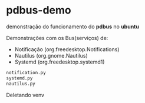 # pdbus-demo
demonstração do funcionamento do **pdbus** no **ubuntu**

Demonstrações com os Bus(serviços) de:
* Notificação (org.freedesktop.Notifications)
* Nautilus (org.gnome.Nautilus)
* Systemd (org.freedesktop.systemd1)


```python
notification.py
systemd.py
nautilus.py
```

Deletando venv